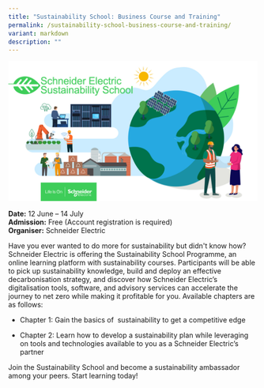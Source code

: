 ```yaml
---
title: "Sustainability School: Business Course and Training"
permalink: /sustainability-school-business-course-and-training/
variant: markdown
description: ""
---
```

![Sustainability School_Schneider](/images/Initiatives/Sustainability_School_Schneider.jpg)

**Date:** 12 June – 14 July<br>
**Admission:** Free (Account registration is required)<br>
**Organiser:** Schneider Electric

Have you ever wanted to do more for sustainability but didn't know how? Schneider Electric is offering the Sustainability School Programme, an online learning platform with sustainability courses. Participants will be able to pick up sustainability knowledge, build and deploy an effective decarbonisation strategy, and discover how Schneider Electric’s digitalisation tools, software, and advisory services can accelerate the journey to net zero while making it profitable for you. Available chapters are as follows:&nbsp;

*   Chapter 1: Gain the basics of&nbsp; sustainability to get a competitive edge&nbsp;&nbsp;
    
*   Chapter 2: Learn how to develop a sustainability plan while leveraging on tools and technologies available to you as a Schneider Electric’s partner&nbsp;
    

Join the Sustainability School and become a sustainability ambassador among your peers. Start learning today!


<a class="btn-link" target="_blank" href="https://www.se.com/sg/en/work/solutions/sustainability/school-training-and-online-courses.jsp">
	<img src="/images/gogreensg_website-32.png">
</a>

<style>
	.btn-link {
		display: inline-block;
	}
	a.btn-link[target="_blank"]:after {
	display: none;
}
	.btn-link > img {
		width: 100%;
	}
</style>


<a class="btn-link" target="_blank" href="https://www.youtube.com/watch?v=zGkljg-PDhQ">
	<img src="/images/more-info-btn.png">
</a>

<style>
	.btn-link {
		display: none;
	}
	a.btn-link[target="_blank"]:after {
	display: none;
}
	.btn-link > img {
		width: 100%;
	}
</style>